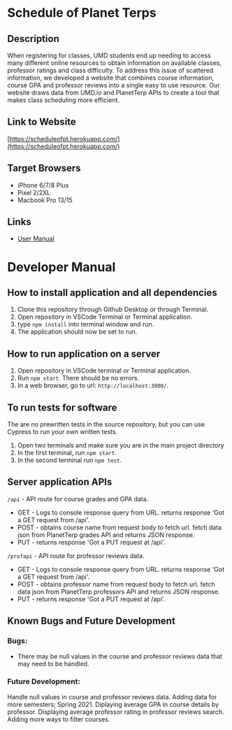 # Schedule of Planet Terps

## Description
When registering for classes, UMD students end up needing to access many different online resources to obtain information on available classes, professor ratings and class difficulty. To address this issue of scattered information, we developed a website that combines course  information, course GPA and professor reviews into a single easy to use resource. Our website draws data from UMD.io and PlanetTerp APIs to create a  tool that makes class scheduling more efficient.

## Link to Website
[https://scheduleofpt.herokuapp.com/](https://scheduleofpt.herokuapp.com/)

## Target Browsers
* iPhone 6/7/8 Plus
* Pixel 2/2XL
* Macbook Pro 13/15

## Links
* [User Manual](https://scheduleofpt.herokuapp.com/documentation.html)


# Developer Manual
## How to install application and all dependencies
1. Clone this repository through Github Desktop or through Terminal.
2. Open repository in VSCode Terminal or Terminal application.
3. type ```npm install``` into terminal window and run.
4. The application should now be set to run.

## How to run application on a server
1. Open repository in VSCode terminal or Terminal application.
2. Run ```npm start```. There should be no errors.
3. In a web browser, go to url: ```http://localhost:3000/```.

## To run tests for software
The are no prewritten tests in the source repository, but you can use Cypress to run your own written tests.
1. Open two terminals and make sure you are in the main project directory
2. In the first terminal, run ```npm start```.
3. In the second terminal run ```npm test```.

## Server application APIs
```/api``` - API route for course grades and GPA data.
* GET - Logs to console response query from URL. returns response 'Got a GET request from /api'.
* POST - obtains course name from request body to fetch url. fetch data json from PlanetTerp grades API and returns JSON response. 
* PUT - returns response 'Got a PUT request at /api'.

```/profapi``` - API route for professor reviews data.
* GET - Logs to console response query from URL. returns response 'Got a GET request from /api'.
* POST - obtains professor name from request body to fetch url. fetch data json from PlanetTerp professors API and returns JSON response. 
* PUT - returns response 'Got a PUT request at /api'.

## Known Bugs and Future Development
### Bugs:
- There may be null values in the course and professor reviews data that may need to be handled. 


### Future Development: 
Handle null values in course and professor reviews data.
Adding data for more semesters; Spring 2021.
Diplaying average GPA in course details by professor.
Displaying average professor rating in professor reviews search.
Adding more ways to filter courses.




